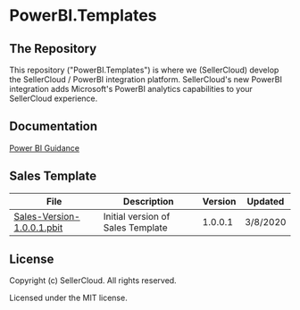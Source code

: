 # PowerBI.Templates

## The Repository
This repository ("PowerBI.Templates") is where we (SellerCloud) develop the SellerCloud / PowerBI integration platform.
SellerCloud's new PowerBI integration adds Microsoft's PowerBI analytics capabilities to your SellerCloud experience.

## Documentation
 [Power BI Guidance](https://github.com/SellerCloudTeam/PowerBI.Templates/blob/master/SellerCloud%20Power%20BI%20Guidance.pdf)

## Sales Template
 File | Description | Version | Updated
|---|---|---|---|
| [Sales-Version-1.0.0.1.pbit](https://github.com/SellerCloudTeam/PowerBI.Templates/tree/master/Sales) | Initial version of Sales Template | 1.0.0.1 | 3/8/2020 |

## License
Copyright (c) SellerCloud. All rights reserved.

Licensed under the MIT license.
